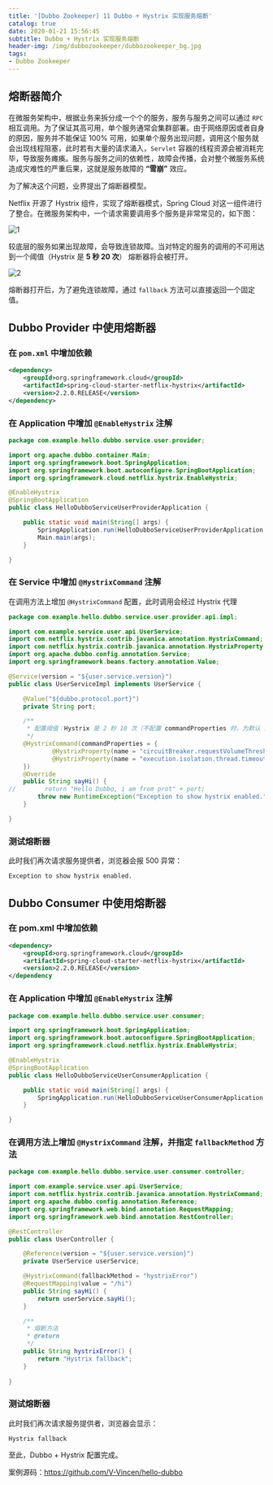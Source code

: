 ```yaml
---
title: '[Dubbo Zookeeper] 11 Dubbo + Hystrix 实现服务熔断'
catalog: true
date: 2020-01-21 15:56:45
subtitle: Dubbo + Hystrix 实现服务熔断
header-img: /img/dubbozookeeper/dubbozookeeper_bg.jpg
tags:
- Dubbo Zookeeper
---
```


## 熔断器简介
在微服务架构中，根据业务来拆分成一个个的服务，服务与服务之间可以通过 `RPC` 相互调用。为了保证其高可用，单个服务通常会集群部署。由于网络原因或者自身的原因，服务并不能保证 100% 可用，如果单个服务出现问题，调用这个服务就会出现线程阻塞，此时若有大量的请求涌入，`Servlet` 容器的线程资源会被消耗完毕，导致服务瘫痪。服务与服务之间的依赖性，故障会传播，会对整个微服务系统造成灾难性的严重后果，这就是服务故障的 **“雪崩”** 效应。

为了解决这个问题，业界提出了熔断器模型。

Netflix 开源了 Hystrix 组件，实现了熔断器模式，Spring Cloud 对这一组件进行了整合。在微服务架构中，一个请求需要调用多个服务是非常常见的，如下图：

![1](1.png)

较底层的服务如果出现故障，会导致连锁故障。当对特定的服务的调用的不可用达到一个阈值（Hystrix 是 **5 秒 20 次**） 熔断器将会被打开。

![2](2.png)

熔断器打开后，为了避免连锁故障，通过 `fallback` 方法可以直接返回一个固定值。

## Dubbo Provider 中使用熔断器

### 在 `pom.xml` 中增加依赖
```xml
<dependency>
    <groupId>org.springframework.cloud</groupId>
    <artifactId>spring-cloud-starter-netflix-hystrix</artifactId>
    <version>2.2.0.RELEASE</version>
</dependency>
```

### 在 Application 中增加 `@EnableHystrix` 注解
```java
package com.example.hello.dubbo.service.user.provider;

import org.apache.dubbo.container.Main;
import org.springframework.boot.SpringApplication;
import org.springframework.boot.autoconfigure.SpringBootApplication;
import org.springframework.cloud.netflix.hystrix.EnableHystrix;

@EnableHystrix
@SpringBootApplication
public class HelloDubboServiceUserProviderApplication {

    public static void main(String[] args) {
        SpringApplication.run(HelloDubboServiceUserProviderApplication.class, args);
        Main.main(args);
    }

}
```

### 在 Service 中增加 `@HystrixCommand` 注解
在调用方法上增加 `@HystrixCommand` 配置，此时调用会经过 Hystrix 代理

```java
package com.example.hello.dubbo.service.user.provider.api.impl;

import com.example.service.user.api.UserService;
import com.netflix.hystrix.contrib.javanica.annotation.HystrixCommand;
import com.netflix.hystrix.contrib.javanica.annotation.HystrixProperty;
import org.apache.dubbo.config.annotation.Service;
import org.springframework.beans.factory.annotation.Value;

@Service(version = "${user.service.version}")
public class UserServiceImpl implements UserService {

    @Value("${dubbo.protocol.port}")
    private String port;

    /**
     * 配置阈值：Hystrix 是 2 秒 10 次（不配置 commandProperties 时，为默认 5 秒 10 次）
     */
    @HystrixCommand(commandProperties = {
            @HystrixProperty(name = "circuitBreaker.requestVolumeThreshold", value = "10"),
            @HystrixProperty(name = "execution.isolation.thread.timeoutInMilliseconds", value = "2000")
    })
    @Override
    public String sayHi() {
//        return "Hello Dubbo, i am from prot" + port;
        throw new RuntimeException("Exception to show hystrix enabled.");
    }

}
```

### 测试熔断器
此时我们再次请求服务提供者，浏览器会报 500 异常：
```
Exception to show hystrix enabled.
```

## Dubbo Consumer 中使用熔断器
### 在 pom.xml 中增加依赖
```xml
<dependency>
    <groupId>org.springframework.cloud</groupId>
    <artifactId>spring-cloud-starter-netflix-hystrix</artifactId>
    <version>2.2.0.RELEASE</version>
</dependency
```

### 在 Application 中增加 `@EnableHystrix` 注解
```java
package com.example.hello.dubbo.service.user.consumer;

import org.springframework.boot.SpringApplication;
import org.springframework.boot.autoconfigure.SpringBootApplication;
import org.springframework.cloud.netflix.hystrix.EnableHystrix;

@EnableHystrix
@SpringBootApplication
public class HelloDubboServiceUserConsumerApplication {

    public static void main(String[] args) {
        SpringApplication.run(HelloDubboServiceUserConsumerApplication.class, args);
    }

}
```

### 在调用方法上增加 `@HystrixCommand` 注解，并指定 `fallbackMethod` 方法
```java
package com.example.hello.dubbo.service.user.consumer.controller;

import com.example.service.user.api.UserService;
import com.netflix.hystrix.contrib.javanica.annotation.HystrixCommand;
import org.apache.dubbo.config.annotation.Reference;
import org.springframework.web.bind.annotation.RequestMapping;
import org.springframework.web.bind.annotation.RestController;

@RestController
public class UserController {

    @Reference(version = "${user.service.version}")
    private UserService userService;

    @HystrixCommand(fallbackMethod = "hystrixError")
    @RequestMapping(value = "/hi")
    public String sayHi() {
        return userService.sayHi();
    }

    /**
     * 熔断方法
     * @return
     */
    public String hystrixError() {
        return "Hystrix fallback";
    }
    
}
```

### 测试熔断器
此时我们再次请求服务提供者，浏览器会显示：
```
Hystrix fallback
```
至此，Dubbo + Hystrix 配置完成。

案例源码：https://github.com/V-Vincen/hello-dubbo




